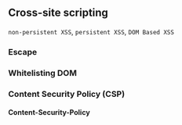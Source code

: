 ## Cross-site scripting

`non-persistent XSS`, `persistent XSS`, `DOM Based XSS`

### Escape

### Whitelisting DOM

### Content Security Policy (CSP)

#### Content-Security-Policy
